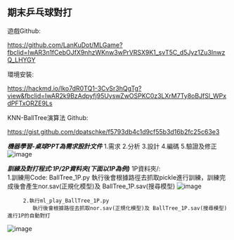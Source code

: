 **期末乒乓球對打**
------------------------

遊戲Github:

https://github.com/LanKuDot/MLGame?fbclid=IwAR3n1fCebOJfX9nhzWKnw3wPrVRSX9K1_svT5C_d5Jyz1Zu3InwzQ_LHYGY


環境安裝:

https://hackmd.io/lko7dR0TQ1-3CvSr3hQgTg?view&fbclid=IwAR2k9BzAdpyfj95UyswZwOSPKC0z3LXrM7Ty8oBJfSl_WPxdPFTxORZE9Ls

KNN-BallTree演算法 Github:

https://gist.github.com/dpatschke/f5793db4c1d9cf55b3d16b2fc25c63e3



*****機器學習-桌球PPT為需求設計文件*****
          1.需求
          2.分析
          3.設計
          4.編碼
          5.驗證及修正
![image](https://github.com/HsuTengHsiung/Arkanoid/blob/master/%E6%A9%9F%E5%99%A8%E5%AD%B8%E7%BF%92-%E6%9C%9F%E6%9C%AB%E6%AF%94%E8%B3%BD-KNN(BallTree%2BNumba%E5%8A%A0%E9%80%9F)/PNG/%E6%95%B4%E9%AB%94%E6%B5%81%E7%A8%8B.PNG)

*****訓練及對打程式:1P/2P資料夾(下面以1P為例)*****
        1P資料夾/:  
          1.訓練用Code: BallTree_1P.py
            執行後會根據路徑去抓取pickle進行訓練，訓練完成後會產生nor.sav(正規化模型)及 BallTree_1P.sav(搜尋模型)
 ![image](https://github.com/HsuTengHsiung/Arkanoid/blob/master/%E6%A9%9F%E5%99%A8%E5%AD%B8%E7%BF%92-%E6%9C%9F%E6%9C%AB%E6%AF%94%E8%B3%BD-KNN(BallTree%2BNumba%E5%8A%A0%E9%80%9F)/PNG/%E8%A8%93%E7%B7%B4%E6%B5%81%E7%A8%8B.PNG)
         
         2.執行ml_play_BallTree_1P.py
            執行後會根據路徑去抓取nor.sav(正規化模型)及 BallTree_1P.sav(搜尋模型)進行1P的自動對打
            
![image](   https://github.com/HsuTengHsiung/Arkanoid/blob/master/%E6%A9%9F%E5%99%A8%E5%AD%B8%E7%BF%92-%E6%9C%9F%E6%9C%AB%E6%AF%94%E8%B3%BD-KNN(BallTree%2BNumba%E5%8A%A0%E9%80%9F)/PNG/%E5%B0%8D%E6%89%93%E6%B5%81%E7%A8%8B.PNG)
            
            
